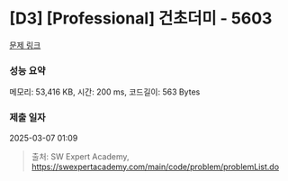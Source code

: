 # [D3] [Professional] 건초더미 - 5603 

[문제 링크](https://swexpertacademy.com/main/code/problem/problemDetail.do?contestProbId=AWXGEbd6cjMDFAUo) 

### 성능 요약

메모리: 53,416 KB, 시간: 200 ms, 코드길이: 563 Bytes

### 제출 일자

2025-03-07 01:09



> 출처: SW Expert Academy, https://swexpertacademy.com/main/code/problem/problemList.do